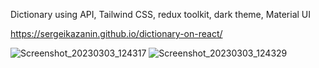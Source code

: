 Dictionary using API, Tailwind CSS, redux toolkit, dark theme, Material UI

https://sergeikazanin.github.io/dictionary-on-react/

![Screenshot_20230303_124317](https://user-images.githubusercontent.com/105712313/222641194-66e4f087-2426-48ff-bcf6-f87baafcd9b5.png)
![Screenshot_20230303_124329](https://user-images.githubusercontent.com/105712313/222641237-f8ab5987-de37-4915-9ed8-4a88641565b5.png)
